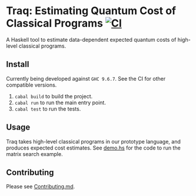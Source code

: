 Traq: Estimating Quantum Cost of Classical Programs [![CI](../../actions/workflows/ci.yml/badge.svg)](../../actions/workflows/ci.yml)
================

A Haskell tool to estimate data-dependent expected quantum costs of high-level classical programs.

Install
-------

Currently being developed against `GHC 9.6.7`. See the CI for other compatible versions.

1. `cabal build` to build the project.
1. `cabal run` to run the main entry point.
1. `cabal test` to run the tests.

Usage
-----

Traq takes high-level classical programs in our prototype language, and produces expected cost estimates.
See [demo.hs](examples/matrix_search/demo.hs) for the code to run the matrix search example.


Contributing
------------

Please see [Contributing.md](Contributing.md).
